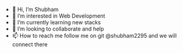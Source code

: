 - 👋 Hi, I’m Shubham
- 👀 I’m interested in Web Development
- 🌱 I’m currently learning new stacks
- 💞️ I’m looking to collaborate and help
- 📫 How to reach me follow me on git @shubham2295 and we will connect there

<!---
shubham2295/shubham2295 is a ✨ special ✨ repository because its `README.md` (this file) appears on your GitHub profile.
You can click the Preview link to take a look at your changes.
--->
